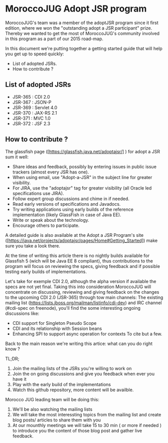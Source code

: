 # MoroccoJUG Adopt JSR program

MoroccoJUG's team was a member of the adoptJSR program since it first edition, where we won the "outstanding adopt a JSR participant" prize. Thereby we wanted to get the most of MoroccoJUG's community involved in this program as a part of our 2015 road-map. 

In this document we're putting together a getting started guide that will help you  get up to speed quickly:

  - List of adopted JSRs.
  - How to contribute ?

## List of adopted JSRs
 - JSR-365 : CDI 2.0
 - JSR-367 : JSON-P
 - JSR-369 : Servlet 4.0
 - JSR-370 : JAX-RS 2.1
 - JSR-371 : MVC 1.0
 - JSR-372 : JSF 2.3 

## How to contribute ?
The glassfish page ([https://glassfish.java.net/adoptajsr/] ) for adopt a JSR sum it well:

 - Share ideas and feedback, possibly by entering issues in public issue trackers (almost every JSR has one).
 - When using email, use "Adopt-a-JSR" in the subject line for greater visibility.
 - For JIRA, use the "adoptajsr" tag for greater visibility (all Oracle led specifications use JIRA).
 - Follow expert group discussions and chime in if needed.
 - Read early versions of specifications and Javadocs.
 - Try writing applications using early builds of the reference implementation (likely GlassFish in case of Java EE).
 - Write or speak about the technology.
 - Encourage others to participate.

A detailed guide is also available at the Adopt a JSR Program's site ([https://java.net/projects/adoptajsr/pages/Home#Getting_Started]) make sure you take a look there.

At the time of writing this article there is no nightly builds available for Glassfish 5 (wich will be Java EE 8 compliant), thus contributions to the program will focus on reviewing the specs, giving feedback and if possible testing early builds of implementations.
 
Let's take for exemple CDI 2.0, although the alpha version if available the specs are not yet final. Taking this into consideration MoroccoJUG will concentrate on discussing, reviewing and giving feedback on the changes to the upcoming CDI 2.0 (JSR-365) through tow main channels: The existing mailing list (https://lists.jboss.org/mailman/listinfo/cdi-dev) and IRC channel (#cdi-spec on freenode), you'll find the some interesting ongoing discussions like:
 - CDI support for Singleton Pseudo Scope
 - CDI and its relationship with Session beans
 - Enhancing SPI to support async operation for contexts
 To cite but a few.

Back to the main reason we're writing this artice: what can you do right know ? 

TL;DR;
 1. Join the mailing lists of the JSRs you're willing to work on
 2. Join the on going discussions and give you feedback when ever you have it 
 3. Play with the early build of the implementations
 4. Watch this github repository, more content will be availble.
 
Morocco JUG leading team will be doing this:
 1. We'll be also watching the mailing lists 
 2. We will take the most interessting topics from the mailing list and create blog posts/ articles to share them with you
 3. At our mounthly meetings we will take 15 to 30 min ( or more if needed ) to introduce you the content of those blog post and gather live feedback.

[https://glassfish.java.net/adoptajsr/]:https://glassfish.java.net/adoptajsr/
